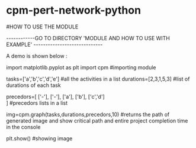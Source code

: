 # cpm-pert-network-python
#HOW TO USE THE MODULE

------------GO TO DIRECTORY 'MODULE AND HOW TO USE WITH EXAMPLE' -----------------------------

A demo is shown below :


import matplotlib.pyplot as plt
import cpm                      #importing module 




tasks=['a','b','c','d','e']     #all the activities in a list 
durations=[2,3,1,5,3]           #list of durations of each task
                    
precedors=[
			['-'],
			['-'],
			['a'],
			['b'],
			['c','d']	
		]                           #precedors lists in a list
                            
img=cpm.graph(tasks,durations,precedors,10)     #returns the path of generated image and show critical path and entire project completion time in the console

plt.show()                                      #showing image
